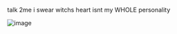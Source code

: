 talk 2me i swear witchs heart isnt my WHOLE personality

![image](https://github.com/witchsheart/witchsheart/assets/128258442/944dd2af-6ab0-45c5-8ddb-31ad08851984)
